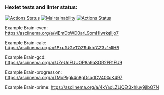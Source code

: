 ### Hexlet tests and linter status:
[![Actions Status](https://github.com/korzhishe/frontend-project-lvl1/workflows/hexlet-check/badge.svg)](https://github.com/korzhishe/frontend-project-lvl1/actions)
[![Maintainability](https://api.codeclimate.com/v1/badges/a79a3652d7e9398f59af/maintainability)](https://codeclimate.com/github/korzhishe/frontend-project-lvl1/maintainability)
[![Actions Status](https://github.com/korzhishe/frontend-project-lvl1/actions/workflows/lint-check.yml/badge.svg)](https://github.com/korzhishe/frontend-project-lvl1/actions/workflows/lint-check.yml/badge.svg)

Example Brain-even:   https://asciinema.org/a/MEmDbWD0arL9omHIwrkglIjo7

Example Brain-calc:  https://asciinema.org/a/6PxpfUGvTOZRdkhfCZ3z1MlHB

Example Brain-gcd:  https://asciinema.org/a/IUZeUnFUUOP8a9aSOR2PR1FU9

Example Brain-progression: https://asciinema.org/a/TMoPkgk4n8gDsqdCV400oK497

Example Brain-prime:   https://asciinema.org/a/4kYnoLZLjQEt3xhiuy9jlbQ7N